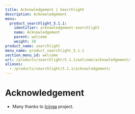 ```yaml
---
title: Acknowledgement | Searchlight
description: Acknowledgement
menu:
  product_searchlight_5.1.1:
    identifier: acknowledgement-searchlight
    name: Acknowledgement
    parent: welcome
    weight: 20
product_name: searchlight
menu_name: product_searchlight_5.1.1
section_menu_id: welcome
url: /products/searchlight/5.1.1/welcome/acknowledgement/
aliases:
  - /products/searchlight/5.1.1/acknowledgement/
---
```


# Acknowledgement
 - Many thanks to [Icinga](https://www.icinga.com/) project.
